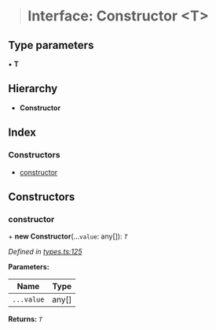 > # Interface: Constructor <**T**>

## Type parameters

▪ **T**

## Hierarchy

* **Constructor**

## Index

### Constructors

* [constructor](_types_.constructor.md#constructor)

## Constructors

###  constructor

\+ **new Constructor**(...`value`: any[]): *`T`*

*Defined in [types.ts:125](https://github.com/polkadot-js/api/blob/895ed80/packages/types/src/types.ts#L125)*

**Parameters:**

Name | Type |
------ | ------ |
`...value` | any[] |

**Returns:** *`T`*